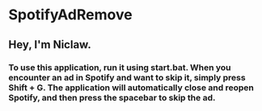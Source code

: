 <h1>SpotifyAdRemove</h1>
    <h2>Hey, I'm Niclaw.</h2>
    <h3>To use this application, run it using <span class="code">start.bat</span>. When you encounter an ad in Spotify and want to skip it, simply press <span class="code">Shift + G</span>. The application will automatically close and reopen Spotify, and then press the spacebar to skip the ad.</h3>
